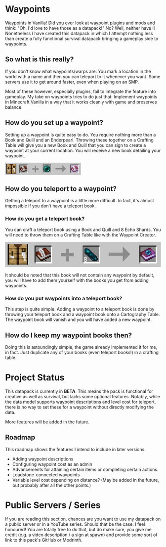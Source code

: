 # Waypoints
Waypoints in Vanilla! Did you ever look at waypoint plugins and mods
and think: "Oh, I'd love to have those as a datapack!" No? Well,
neither have I! Nonetheless I have created this datapack in which I
attempt nothing less than create a fully functional survival
datapack bringing a gameplay side to waypoints.

## So what is this really?
If you don't know what waypoints/warps are: You mark a location in
the world with a name and then you can teleport to it whenever you 
want. Some servers use it to get around faster, even when playing
on an SMP. 

Most of these however, especially plugins, fail to integrate the
feature into gameplay. My take on waypoints tries to do just that:
Implement waypoints in Minecraft Vanilla in a way that it works
cleanly with game and preserves balance.

## How do you set up a waypoint?
Setting up a waypoint is quite easy to do. You require nothing more
than a Book and Quill and an Enderpearl. Throwing these together on
a Crafting Table will give you a new Book and Quill that you can
sign to create a waypoint at your current location. You will receive
a new book detailing your waypoint.

![A Book and Quill and an enderpearl make a waypoint creator](images/crafting_waypoint_creator.png)

## How do you teleport to a waypoint?
Getting a teleport to a waypoint is a little more difficult. In 
fact, it's almost impossible if you don't have a teleport book.

### How do you get a teleport book?
You can craft a teleport book using a Book and Quill and 8 Echo Shards. You will need to throw them on a Crafting Table like with the Waypoint Creator.

![A Book and Quill and eight Echo Shards make a teleport book](images/crafting_teleport.png)

It should be noted that this book will not contain any waypoint by
default, you will have to add them yourself with the books you get
from adding waypoints.

### How do you put waypoints into a teleport book?
This step is quite simple. Adding a waypoint to a teleport book is
done by throwing your teleport book and a waypoint book onto a
Cartography Table. The waypoint book will vanish and you will have
added a new waypoint.

## How do I keep my waypoint books then?
Doing this is astoundingly simple, the game already implemented it
for me, in fact. Just duplicate any of your books (even teleport books!) in a crafting table.


# Project Status
This datapack is currently in **BETA**. This means the pack is
functional for creative as well as survival, but lacks some optional
features. Notably, while the data model supports waypoint
descriptions and level cost for teleport, there is no way to set
these for a waypoint without directly modifying the data.

More features will be added in the future.

## Roadmap
This roadmap shows the features I intend to include in later
versions.

+ Adding waypoint descriptions
+ Configuring waypoint cost as an admin
+ Advancements for attaining certain items or completing certain
actions.
+ Loadstone-connected waypoints
+ Variable level cost depending on distance? (May be added in the
future, but probably after all the other points.)


# Public Servers / Series
If you are reading this section, chances are you want to use my
datapack on a public server or in a YouTube series. Should that be
the case: I feel honoured! You are totally free to do that, but do
make sure, you give me credit (e.g. a video description / a sign at
spawn) and provide some sort of link to this pack's GitHub or Modrinth.
